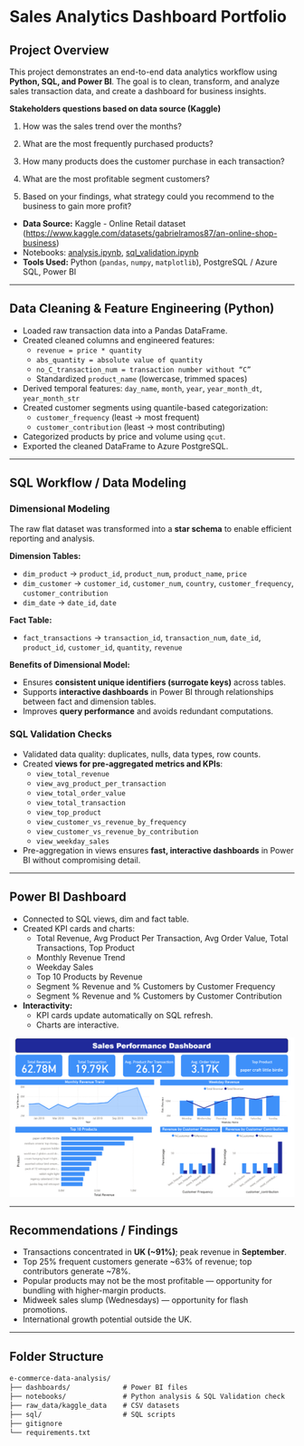 # Sales Analytics Dashboard Portfolio

## Project Overview
This project demonstrates an end-to-end data analytics workflow using **Python, SQL, and Power BI**. The goal is to clean, transform, and analyze sales transaction data, and create a dashboard for business insights.

**Stakeholders questions based on data source (Kaggle)**

1. How was the sales trend over the months?

2. What are the most frequently purchased products?

3. How many products does the customer purchase in each transaction?

4. What are the most profitable segment customers?

5. Based on your findings, what strategy could you recommend to the business to gain more profit?
   

- **Data Source:** Kaggle - Online Retail dataset (https://www.kaggle.com/datasets/gabrielramos87/an-online-shop-business)
- Notebooks: [analysis.ipynb](notebooks/analysis.ipynb), [sql_validation.ipynb](notebooks/sql_validation.ipynb)
- **Tools Used:** Python (`pandas`, `numpy`, `matplotlib`), PostgreSQL / Azure SQL, Power BI
  

---

## Data Cleaning & Feature Engineering (Python)
- Loaded raw transaction data into a Pandas DataFrame.
- Created cleaned columns and engineered features:
  - `revenue = price * quantity`
  - `abs_quantity = absolute value of quantity`
  - `no_C_transaction_num = transaction number without “C”`
  - Standardized `product_name` (lowercase, trimmed spaces)
- Derived temporal features: `day_name`, `month`, `year`, `year_month_dt`, `year_month_str`
- Created customer segments using quantile-based categorization:
  - `customer_frequency` (least → most frequent)
  - `customer_contribution` (least → most contributing)
- Categorized products by price and volume using `qcut`.
- Exported the cleaned DataFrame to Azure PostgreSQL.

---

## SQL Workflow / Data Modeling

### Dimensional Modeling
The raw flat dataset was transformed into a **star schema** to enable efficient reporting and analysis.

**Dimension Tables:**
- `dim_product` → `product_id`, `product_num`, `product_name`, `price`
- `dim_customer` → `customer_id`, `customer_num`, `country`, `customer_frequency`, `customer_contribution`
- `dim_date` → `date_id`, `date`

**Fact Table:**
- `fact_transactions` → `transaction_id`, `transaction_num`, `date_id`, `product_id`, `customer_id`, `quantity`, `revenue`

**Benefits of Dimensional Model:**
- Ensures **consistent unique identifiers (surrogate keys)** across tables.  
- Supports **interactive dashboards** in Power BI through relationships between fact and dimension tables.  
- Improves **query performance** and avoids redundant computations.  

### SQL Validation Checks
- Validated data quality: duplicates, nulls, data types, row counts.  
- Created **views for pre-aggregated metrics and KPIs**:
  - `view_total_revenue`
  - `view_avg_product_per_transaction`
  - `view_total_order_value`
  - `view_total_transaction`
  - `view_top_product`
  - `view_customer_vs_revenue_by_frequency`
  - `view_customer_vs_revenue_by_contribution`
  - `view_weekday_sales`
- Pre-aggregation in views ensures **fast, interactive dashboards** in Power BI without compromising detail.

---

## Power BI Dashboard
- Connected to SQL views, dim and fact table.
- Created KPI cards and charts:
  - Total Revenue, Avg Product Per Transaction, Avg Order Value, Total Transactions, Top Product
  - Monthly Revenue Trend
  - Weekday Sales
  - Top 10 Products by Revenue
  - Segment % Revenue and % Customers by Customer Frequency
  - Segment % Revenue and % Customers by Customer Contribution
- **Interactivity:**
  - KPI cards update automatically on SQL refresh.
  - Charts are interactive.
    
![Power BI Sales Dashboard Overview](dashboards/dashboard_image.png)

---

## Recommendations / Findings
- Transactions concentrated in **UK (~91%)**; peak revenue in **September**.
- Top 25% frequent customers generate ~63% of revenue; top contributors generate ~78%.
- Popular products may not be the most profitable — opportunity for bundling with higher-margin products.
- Midweek sales slump (Wednesdays) — opportunity for flash promotions.
- International growth potential outside the UK.

---

## Folder Structure

```
e-commerce-data-analysis/
├── dashboards/             # Power BI files
├── notebooks/              # Python analysis & SQL Validation check
├── raw_data/kaggle_data    # CSV datasets
├── sql/                    # SQL scripts
├── gitignore
└── requirements.txt
```


